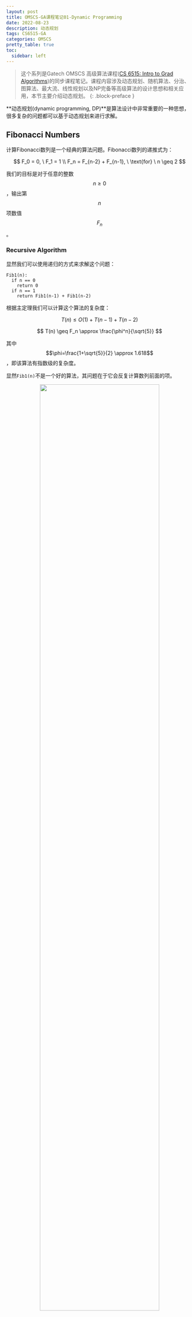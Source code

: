 ```yaml
---
layout: post
title: OMSCS-GA课程笔记01-Dynamic Programming
date: 2022-08-23
description: 动态规划
tags: CS6515-GA
categories: OMSCS
pretty_table: true
toc:
  sidebar: left
---
```



> 这个系列是Gatech OMSCS 高级算法课程([CS 6515: Intro to Grad Algorithms](https://omscs.gatech.edu/cs-6515-intro-graduate-algorithms))的同步课程笔记。课程内容涉及动态规划、随机算法、分治、图算法、最大流、线性规划以及NP完备等高级算法的设计思想和相关应用，本节主要介绍动态规划。
{: .block-preface }


**动态规划(dynamic programming, DP)**是算法设计中非常重要的一种思想，很多复杂的问题都可以基于动态规划来进行求解。

## Fibonacci Numbers

计算Fibonacci数列是一个经典的算法问题。Fibonacci数列的递推式为：

$$
F_0 = 0, \ F_1 = 1 \\
F_n = F_{n-2} + F_{n-1}, \ \text{for} \ n \geq 2
$$

我们的目标是对于任意的整数$$n \geq 0$$，输出第$$n$$项数值$$F_n$$。

### Recursive Algorithm

显然我们可以使用递归的方式来求解这个问题：

```
Fib1(n):
  if n == 0
    return 0
  if n == 1
    return Fib1(n-1) + Fib1(n-2)
```

根据主定理我们可以计算这个算法的复杂度：

$$
T(n) \leq O(1) + T(n-1) + T(n-2)
$$

$$
T(n) \geq F_n \approx \frac{\phi^n}{\sqrt{5}}
$$

其中$$\phi=\frac{1+\sqrt{5}}{2} \approx 1.618$$，即该算法有指数级的复杂度。

显然`Fib1(n)`不是一个好的算法，其问题在于它会反复计算数列前面的项。

<div align=center>
<img src="https://search.pstatic.net/common?src=https://i.imgur.com/QBssznj.png" width="80%">
</div>

### DP Algorithm

接下来我们使用动态规划来改进之前的算法。具体地，我们使用一个数组来存储中间的计算结果然后从前向后进行计算：

```
Fib2(n):
  F[0] = 0
  F[1] = 1

  for i=2:n
    F[i] = F[i-1] + F[i-2]
    
  return F[n]
```

显然此时算法的复杂度为$$O(n)$$，远小于之前的复杂度。

从这个例子可以看出动态规划的特点：

<div align=center>
<img src="https://search.pstatic.net/common?src=https://i.imgur.com/MmQlu6J.png" width="80%">
</div>

## Longest Increasing Subsequence

LIS问题的目标是在给定序列中寻找递增子列的长度，注意这里我们允许对原始序列进行删减来获得子列。

<div align=center>
<img src="https://search.pstatic.net/common?src=https://i.imgur.com/InNHqpl.png" width="80%">
</div>

### Subproblem Attempt

使用DP的步骤是首先定义一个subproblem，然后依次求解subproblem。

<div align=center>
<img src="https://search.pstatic.net/common?src=https://i.imgur.com/OrvDRcO.png" width="80%">
</div>

对于LIS问题可以进行形式化如下：

<div align=center>
<img src="https://search.pstatic.net/common?src=https://i.imgur.com/nH3zrPE.png" width="80%">
</div>

### Recurrence Attempt

求解LIS问题的核心在于记录下序列中每个元素结尾时递增子列的长度。

<div align=center>
<img src="https://search.pstatic.net/common?src=https://i.imgur.com/UpO1clv.png" width="80%">
</div>

<div align=center>
<img src="https://search.pstatic.net/common?src=https://i.imgur.com/wecKkrK.png" width="80%">
<img src="https://search.pstatic.net/common?src=https://i.imgur.com/mSrPH3M.png" width="80%">
</div>

### DP Algorithm

因此我们可以基于DP来设计算法：

```
LIS(a[]):
  for i=1:n
    L[i] = 1

    for j=1:i-1
      if a[j] < a[i] & L[i] < 1+L[j]
        L[i] = 1 + L[j]

  max = 1
  for i=2:n
    if L[i] > L[max]
      max = i

  return max
```

此时算法的复杂度为$$O(n^2)$$。

<div align=center>
<img src="https://search.pstatic.net/common?src=https://i.imgur.com/AhZwakT.png" width="80%">
</div>

## Longest Common Subsequence

LCS问题的目标是计算两个序列中最长的公共子列：

<div align=center>
<img src="https://search.pstatic.net/common?src=https://i.imgur.com/bA8GydQ.png" width="80%">
</div>

### Subproblem Attempt1

<div align=center>
<img src="https://search.pstatic.net/common?src=https://i.imgur.com/7kqzCSh.png" width="80%">
</div>

### Recurrence Attempt1

<div align=center>
<img src="https://search.pstatic.net/common?src=https://i.imgur.com/2q0zgaA.png" width="80%">
<img src="https://search.pstatic.net/common?src=https://i.imgur.com/JTJvkbb.png" width="80%">
</div>

### Subproblem Attempt2

<div align=center>
<img src="https://search.pstatic.net/common?src=https://i.imgur.com/7ts0xtJ.png" width="80%">
</div>

### Recurrence Attempt2

<div align=center>
<img src="https://search.pstatic.net/common?src=https://i.imgur.com/hW9KwqY.png" width="80%">
<img src="https://search.pstatic.net/common?src=https://i.imgur.com/YJjLKVP.png" width="80%">
<img src="https://search.pstatic.net/common?src=https://i.imgur.com/YueOEWA.png" width="80%">
<img src="https://search.pstatic.net/common?src=https://i.imgur.com/dLDg8o9.png" width="80%">
</div>

### DP Algorithm

因此求解LCS的算法为：

```
LCS(X[], Y[]):
  for i=0:n
    L[i, 0] = 0
  for j=0:n
    L[0, j] = 0

  for i=1:n
    for j=1:n
      if X[i] == Y[j]
        L[i, j] = 1 + L[i-1, j-1]
      else
        L[i, j] = max(L[i, j-1], L[i-1, j])

  return L[n, n]
```

此时算法的复杂度为$$O(n^2)$$。

<div align=center>
<img src="https://search.pstatic.net/common?src=https://i.imgur.com/ycZbes0.png" width="80%">
</div>

如果想要获得最长公共子列，还可以从L的右下角开始向上进行追溯：

<div align=center>
<img src="https://search.pstatic.net/common?src=https://i.imgur.com/6KeLTki.png" width="80%">
</div>

## Knapsack

knapsack是经典的优化问题，我们希望在一定的重量约束下最大化背包中物品的价值：

<div align=center>
<img src="https://search.pstatic.net/common?src=https://i.imgur.com/AqMxn1p.png" width="80%">
</div>

### Greedy Algorithm

贪心算法是求解knapsack问题的一种经典解法，不过需要注意的是贪心算法往往不能得到问题的最优解。

<div align=center>
<img src="https://search.pstatic.net/common?src=https://i.imgur.com/4RaHtnI.png" width="80%">
</div>

### Attempt1

<div align=center>
<img src="https://search.pstatic.net/common?src=https://i.imgur.com/rGEnwFr.png" width="80%">
<img src="https://search.pstatic.net/common?src=https://i.imgur.com/l53NiJl.png" width="80%">
</div>

### Attempt2

求解knapsack的核心在于构造一个二维数组$$K[i, b]$$，它表示使用物品序列$$\{ 1, \dots, i \}$$且重量约束为$$b$$条件下背包中物品的最大价值。显然knapsack问题的解即为数组的最后一个元素$$K[n, B]$$，而子问题$$K[i, b]$$的递归形式则依赖于$$i$$号物品的重量。当$$w_i \leq b$$时我们可以尝试在背包中加入$$i$$号物品，否则只能放弃添加它并使用前一个子问题的最大价值$$K[i-1, b]$$。因此子问题的递归形式为：

$$
K[i, b] =
\begin{cases}
\max (v_i + K[i-1, b-w_i], K[i-1, b]), & \text{if } w_i \leq b \\
K[i-1, b], &\text{otherwise}
\end{cases}
$$

<div align=center>
<img src="https://search.pstatic.net/common?src=https://i.imgur.com/hvBRfA4.png" width="80%">
<img src="https://search.pstatic.net/common?src=https://i.imgur.com/zllCzsN.png" width="80%">
</div>

### DP Algorithm

因此，使用DP来求解knapsack问题的伪代码如下：

```
KnapsackNoRepeat(w[], v[], B):
  for b=0:B
    K[0, b] = 0
  for i=1:n
    K[i, 0] = 0

  for i=1:n
    for b=1:B
      if w[i] <= b
        K[i, b] = max(v[i]+K[i-1, b-w[i]], K[i-1, b])
      else
        K[i, b] = K[i-1, b]

  return K[i, b]
```

此时算法的复杂度为$$O(nB)$$。这里需要说明的是$$O(nB)$$依赖于限制$$B$$的值，而要表示$$B$$则需要$$O(\log B)$$的空间。因此这个算法并不是一个非常高效的算法。实际上人们已经证明knapsack问题是[NP-complete](/blog/2022/OMSCS-GA-NOTES-06/#knapsack-1)，我们目前无法找到一个高效的解法。

<div align=center>
<img src="https://search.pstatic.net/common?src=https://i.imgur.com/wETdVXr.png" width="80%">
<img src="https://search.pstatic.net/common?src=https://i.imgur.com/CHzHAfM.png" width="80%">
</div>

### Knapsack Repetition

knapsack问题的一个变体是假设每个物品都可以无限地进行添加。在这种情况下我们同样可以使用一个二维数组$$K[i, b]$$来进行递推，不过递推关系为：

$$
K[i, b] = \max ( K[i-1, b], v_i+K[i, b-w_i] ), \ \text{if } w_i \leq b
$$

上式表示我们可以尝试在当前的背包中添加一个物品$$i$$以记录此时背包中的最大价值，此时的算法复杂度为$$O(nB)$$。

<div align=center>
<img src="https://search.pstatic.net/common?src=https://i.imgur.com/rqmYLCe.png" width="80%">
<img src="https://search.pstatic.net/common?src=https://i.imgur.com/edTQSrR.png" width="80%">
</div>

#### Simpler Subproblem

实际上对于允许重复的情况我们可以设计更简洁的算法。记$$K[b]$$为使用所有物品在重量约束为$$b$$情况下背包中的最大价值，此时的递推关系为：

$$
K[b] = \max \{ v_i + K[b-w_i] \vert 1 \leq i \leq n, w_i \leq b \}
$$

它表示当重量约束为$$b$$时，我们尝试在背包中添加1个$$i$$号物品从而记录下当前条件下背包的最大价值。

<div align=center>
<img src="https://search.pstatic.net/common?src=https://i.imgur.com/zxxW6cI.png" width="80%">
</div>

因此对于允许重复的knapsack问题可以按照如下过程进行求解：

```
KnapsackRepeat(w[], v[], B):
  for b=0:B
    K[b] = 0

    for i=1:n
      if w[i] <= b & K[b] < v[i]+K[b-w[i]]
        K[b] = v[i] + K[b-w[i]]

  return K[B]
```

此时算法的复杂度为$$O(nB)$$，仍然不是一个高效的解法。

## Chain Matrix Multiply

### Motivation

动态规划还可以用来处理矩阵乘法。回忆矩阵乘法的运算规则，新矩阵的每个元素都是$$A$$和$$B$$矩阵对应行列的内积。

<div align=center>
<img src="https://search.pstatic.net/common?src=https://i.imgur.com/6uXt8oz.png" width="80%">
</div>

由于矩阵乘法的结合性，对于链式相乘的矩阵我们可以调整矩阵乘法的计算顺序从而改变整个乘法的计算复杂度。

<div align=center>
<img src="https://search.pstatic.net/common?src=https://i.imgur.com/w1C3UOG.png" width="80%">
</div>

具体地，对于矩阵乘法$$Z_{a \times c} = W_{a \times b} \cdot Y_{b \times c}$$的计算复杂度为$$O(abc)$$。

<div align=center>
<img src="https://search.pstatic.net/common?src=https://i.imgur.com/ujk2c9q.png" width="80%">
</div>

### General Problem

因此，连续矩阵相乘的问题就可以使用动态规划的思路进行建模。

<div align=center>
<img src="https://search.pstatic.net/common?src=https://i.imgur.com/vXBBgca.png" width="80%">
</div>

### Graphical View

同时我们也可以使用二叉树来理解计算的过程，从这个角度来看我们的目标则是找到总体代价最小的树。

<div align=center>
<img src="https://search.pstatic.net/common?src=https://i.imgur.com/s2l9PYS.png" width="80%">
</div>

### Substring

这里我们引入substring的概念，它是原始序列中一段连续的子列。记$$C[i, j]$$表示矩阵$$A_i$$到$$A_j$$进行联乘的最小计算代价，根据二叉树我们可以得到递推形式：

$$
C[i, j] = \min \{ C[i, l] + C[l+1, j] + m_{i-1} m_l m_j \vert 1 \leq l \leq j-1 \}
$$

其中$$C[i, l]$$和$$C[l+1, j]$$分别表示左子树和右子树的最小计算代价，而$$m_{i-1} m_l m_j$$则是合并两个子树的代价。

<div align=center>
<img src="https://search.pstatic.net/common?src=https://i.imgur.com/w40ZPsG.png" width="80%">
<img src="https://search.pstatic.net/common?src=https://i.imgur.com/k6jcry4.png" width="80%">
<img src="https://search.pstatic.net/common?src=https://i.imgur.com/gMQp4mA.png" width="80%">
<img src="https://search.pstatic.net/common?src=https://i.imgur.com/5PLssSE.png" width="80%">
<img src="https://search.pstatic.net/common?src=https://i.imgur.com/2IiCARh.png" width="80%">
</div>

### DP Algorithm

因此使用动态规划计算矩阵相乘最小复杂度的核心是从对角线开始逐步向上进行递推，它和上面介绍过的其它动态规划方法在递推形式上有着明显的区别。

```
ChainMultiply(m0, m1, ..., mn):
  for i=1:n
    C[i, i] = 0

  for s=1:n-1
    for i=1:n-s
      j=i+s
      C[i, j] = inf

      for l=1:j-1
        cur = m[i-1]*m[l]*m[j] + C[i, l] + C[l+1, j]
        if cur < C[i, j]
          C[i, j] = cur

  return C[1, n]
```

整个算法的复杂度为$$O(n^3)$$。

<div align=center>
<img src="https://search.pstatic.net/common?src=https://i.imgur.com/m7cWQsf.png" width="80%">
</div>

## Shortest Path Algorithms

动态规划的一个重要应用是计算最短路径，实际上经典的Dijkstra算法就是基于动态规划来进行设计的。

<div align=center>
<img src="https://search.pstatic.net/common?src=https://i.imgur.com/kdv3aLQ.png" width="80%">
</div>

### Negative Weight Cycles

Dijkstra算法的一个局限性在于它不能处理带负边的情况。对于更一般的图结构，我们希望能够找到图上权重和为负的环，同时计算出任意两个顶点之间的最短路径。

<div align=center>
<img src="https://search.pstatic.net/common?src=https://i.imgur.com/ruFCOBY.png" width="80%">
</div>

### Single Source

首先考虑单源最短路径问题。由于此时图上包含负边，我们不能直接使用Dijkstra算法进行求解。同时为了避免出现无限循环的问题，我们还要求每个节点最多被访问一次。对于包含$$m$$个节点和$$n$$条边的图，记$$D[i, z]$$为使用最多$$i$$条边从起点出发到达节点$$z$$的最小代价。此时$$D[i, z]$$的递推关系为：

$$
D[i, z] = \min \big\{ D[i-1, y], \min \{ D[i-1, y] + w[y, z] \vert yz \in E \} \big\}
$$

其中$$w[y, z]$$为节点$$y$$到节点$$z$$的代价，而$$\min \{ D[i-1, y] + w[y, z] \vert yz \in E \}$$则是添加一条边后起点到节点$$z$$的最小代价。因此上式意为当我们增加一条可用边时，起点到$$z$$的最小代价是前一步的代价和添加一条边后路径代价中较小的那个。

<div align=center>
<img src="https://search.pstatic.net/common?src=https://i.imgur.com/utgmT6Z.png" width="80%">
<img src="https://search.pstatic.net/common?src=https://i.imgur.com/AZhFsqV.png" width="80%">
<img src="https://search.pstatic.net/common?src=https://i.imgur.com/cEXxH1G.png" width="80%">
</div>

这种利用动态规划来解决带负边的单源最短路径问题的算法称为**Bellman-Ford算法**，它的复杂度为$$O(mn)$$：

```
Bellman-Ford(G, s, w):
  for z in V
    D[0, z] = inf

  D[0, s] = 0

  for i=1:n-1
    for z in V
      D[i, z] = D[i-1, z]

      for yz in E
        if D[i, z] > D[i-1, y] + w[y, z]:
          D[i, z] = D[i-1, y] + w[y, z]
    
  return D[n-1, :]
```

<div align=center>
<img src="https://search.pstatic.net/common?src=https://i.imgur.com/ZlFiZrV.png" width="80%">
</div>

### Finding Negative Weight Cycle

当图上有权重为负的环时还需要找到这样的环，此时该环上的路径其代价会更小一些。

<div align=center>
<img src="https://search.pstatic.net/common?src=https://i.imgur.com/JoiX2hV.png" width="80%">
</div>

### All Pairs

除了单源最短路径问题之外，在很多情况下我们希望计算图上任意两个节点之间的最短路径。对于这样的问题同样可以使用动态规划来进行建模和处理。记三维数组$$D[i,s,t]$$为最多使用$$\{ 1, 2, \dots, i \}$$的子集作为中间节点从节点$$s$$出发到达节点$$t$$的最小代价，当$$s$$和$$t$$直接相连时有$$D[0, s, t] = w[s, t]$$，否则将代价初始化为无穷大。

<div align=center>
<img src="https://search.pstatic.net/common?src=https://i.imgur.com/n9rQbHR.png" width="80%">
<img src="https://search.pstatic.net/common?src=https://i.imgur.com/qIrRCLy.png" width="80%">
</div>

$$D[i,s,t]$$的递推关系取决于节点$$i$$是否位于$$s$$到$$t$$的最短路径上。当节点$$i$$不在最短路径上时有：

$$
D[i, s, t] = D[i-1, s, t]
$$

<div align=center>
<img src="https://search.pstatic.net/common?src=https://i.imgur.com/j4qdxpN.png" width="80%">
</div>

否则$$D[i, s, t]$$等于$$s$$到$$i$$与$$i$$到$$t$$两段路径最小代价之和：

$$
D[i, s, t] = D[i-1, s, i]+D[i-1, i, t]
$$

<div align=center>
<img src="https://search.pstatic.net/common?src=https://i.imgur.com/G5wVlUi.png" width="80%">
<img src="https://search.pstatic.net/common?src=https://i.imgur.com/vv7ZyT4.png" width="80%">
</div>

整理后可以得到递推关系：

$$
D[i, s, t] = \min \big( D[i-1, s, t], D[i-1, s, i]+D[i-1, i, t] \big)
$$

<div align=center>
<img src="https://search.pstatic.net/common?src=https://i.imgur.com/eTOb0IX.png" width="80%">
</div>

因此计算图上所有节点之间最短路径的**Floyd-Warshall算法**如下：

```
Floyd-Warshall(G, w):
  for i=1:n
    for t=1:n
      if st in E:
        D[0, s, t] = w[s, t]
      else:
        D[0, s, t] = inf

  for i=1:n
    for s=1:n
      for t=1:n
        D[i, s, t] = min(D[i-1, s, t], D[i-1, s, i]+D[i-1, i, t])

  return D[i, :, :]
```

<div align=center>
<img src="https://search.pstatic.net/common?src=https://i.imgur.com/K0ZTLpJ.png" width="80%">
</div>

Floyd-Warshall算法的计算复杂度为$$O(n^3)$$，其中$$n$$为图上节点数。需要注意的是Floyd-Warshall算法假设图上没有权重为负的环，因此在使用时需要首先对图进行检测。

<div align=center>
<img src="https://search.pstatic.net/common?src=https://i.imgur.com/CZ6c72t.png" width="80%">
<img src="https://search.pstatic.net/common?src=https://i.imgur.com/FvSIHcG.png" width="80%">
</div>

## Reference

- [Dynamic Programming](https://teapowered.dev/assets/ga-notes.pdf#page=8)